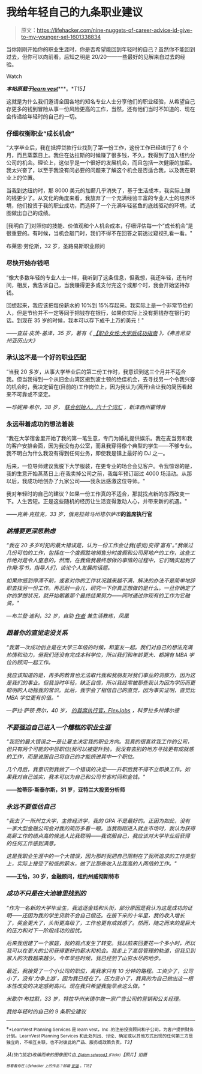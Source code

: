 # 我给年轻自己的九条职业建议

> 原文：<https://lifehacker.com/nine-nuggets-of-career-advice-id-give-to-my-younger-sel-1601338834>

当你刚刚开始你的职业生涯时，你是否希望能回到年轻时的自己？虽然你不能回到过去，但你可以向前看。后知之明是 20/20——一些最好的见解来自过去的经验。

Watch

***本帖原载于***[***learn vest***](http://www.learnvest.com/2014/06/career-advice-young/)***。**T15】*

这就是为什么我们邀请全国各地的知名专业人士分享他们的职业经验，从希望自己存更多的钱到冒险从事一份风险更高的工作，当然，还有他们当时不知道的、现在会传递给年轻时的自己的一切。

### 仔细权衡职业“成长机会”

“大学毕业后，我在抵押贷款行业找到了第一份工作，这份工作已经进行了 6 个月，而且蒸蒸日上。我住在达拉斯的时候赚了很多钱，不久，我得到了加入纽约分公司的机会。理论上，这似乎是一个很好的发展机会，而且包括一次健康的加薪。我太兴奋了，以至于我没有问必要的问题来了解这个机会是否适合我，以及我在职业上的位置。

当我到达纽约时，那 8000 美元的加薪几乎消失了，基于生活成本，我实际上赚的钱更少了。从文化的角度来看，我放弃了一个充满经验丰富的专业人士的培养环境，他们投资于我的职业成功，而选择了一个充满年轻鲨鱼的底线驱动的环境，试图做出自己的成绩。

[我明白了]对照你的技能、价值观和个人机会成本，仔细评估每一个“成长机会”是很重要的。有时候，当机会敲门时，我们不得不在回答之前透过窥视孔看一看。"

布莱恩·劳伦斯，32 岁，圣路易斯职业顾问

### 尽快开始存钱吧

“像大多数年轻的专业人士一样，我听到了这条信息，但我想，我还年轻，还有时间，相反，我告诉自己，当我赚得更多或支付完这个或那个时，我会开始坚持存钱。

回想起来，我应该把每份薪水的 10%到 15%存起来。我实际上是一个非常节俭的人，但是节俭并不一定等同于把钱存在银行，如果你实际上没有把钱存在银行的话。到现在 35 岁的时候，我本可以存下成千上万的美元！"

*——查兹·皮茨-基泽，35 岁，著有《* [*【职业女性:大学后成功指南*](http://www.thebook.careeranista.com/) *》，《弗吉尼亚州亚历山大》*

### 承认这不是一个好的职业匹配

“当我 20 多岁，从事大学毕业后的第二份工作时，我意识到这三个月并不适合我。但当我得到一个从旧金山湾区搬到波士顿的绝佳机会，去寻找另一个令我兴奋的机会时，我决定留在(目前的)工作岗位上，因为我认为(离开)会让我的简历看起来不可靠或不坚定。

*—珍妮弗·希尔，38 岁，* [*联合创始人，六十个词汇*](http://www.sixtyvocab.com/) *，新泽西州霍博肯*

### 永远带着成功的想法着装

“我在大学宿舍里开始了我的第一笔生意，专门为婚礼提供娱乐。我在麦当劳和我的客户安排会面，因为我没有办公室，而且我穿得像个典型的学生——不够专业。我不明白为什么我没有得到任何业务，即使我是镇上最好的 DJ 之一。

后来，一位导师建议我脱下大学服装，在更专业的场合会见客户。令我惊讶的是，我的生意开始蒸蒸日上:在我卖掉公司之前，我每年预订超过 4000 场活动。从那以后，我成功地创办了九家公司——我永远感激这位导师。"

我对年轻时的自己的建议？如果一份工作真的不适合，那就找点新的东西改变一下。人生苦短。正是这些随机的经历让生活变得激动人心，并带来新的机遇。"

*——克莱·克拉克，33 岁，俄克拉荷马州塔尔萨市*[](https://thrive15.com/)**的首席执行官**

### *跳槽要更深思熟虑*

*“我在 20 多岁时犯的最大错误是，认为一份工作会让我(感觉)变得‘富有’。”我做过几份可怕的工作，包括在一个度假胜地销售分时度假和公司房地产的工作，这些工作绝对是令人窒息的。然而，在我做我最终想做的事情的过程中，它们确实起到了作用:写书，指导人们，谈论个人发展的话题。*

*如果你感到停滞不前，或者对你的工作状况越来越不满，解决的办法不是简单地辞职去找另一份工作。再忍耐一会儿，研究一下你真正想做的是什么。一旦你确定了你的梦想状况，就开始朝着那个最终结果努力——同时通过你现有的工作为它融资。"*

**—布兰登·迪利，32 岁，自助* [*作者*](http://bit.ly/1m9GgpQ) *兼生活教练，凤凰**

### *跟着你的直觉走没关系*

*“我第一次成功创业是在大学三年级的时候，和室友一起。我们对自己的想法充满热情和动力，但我们还没有完成本科学位，所以我们和年龄更大、都拥有 MBA 学位的顾问一起工作。*

*我应该知道的是，再多的教育也无法取代我和我朋友对我们事业的洞察力，因为这是我们的事业。但我当时年轻，缺乏自信，所以我经常被那些我认为因为学历而更聪明的人动摇我的常识。此后，我学会了相信自己的直觉，因为事实证明，直觉比 MBA 学位更有价值。"*

**—萨拉·萨顿·费尔，40 岁，* [*的首席执行官，FlexJobs*](http://www.flexjobs.com/) *，科罗拉多州博尔德**

### *不要强迫自己进入一个糟糕的职业生涯*

*“我犯的最大错误之一是让雇主决定我的职业方向。我真的很喜欢我工作的公司，但只有两个可能的中层职位(我可以被提升到)。我没有去别的地方寻找更有成就感的工作，而是说服自己将自己的才能挤进其中一个职位。*

*几个月后，我意识到我做了一个错误的决定——升职后我不得不立即换工作。如果我对自己诚实，我本可以为自己和公司节省时间和金钱。"*

**——拉蒂莎·斯泰尔斯，31 岁，亚特兰大投资分析师**

### *永远不要低估自己*

*“我去了一所州立大学，主修经济学，我的 GPA 不是最好的。正因为如此，没有一家大型金融公司会对我的简历多看一眼。当我刚刚进入就业市场时，我认为获得高薪工作的绩点高的候选人比我聪明——我说服自己，我应该对大学毕业后获得的任何工作感到满意。*

*这是我职业生涯中的一个大错误，因为那时我把自己限制在了我所追求的工作类型上，实际上接受了较低的薪水，做了比那些收入比我高的人两倍的工作。"*

**——王怡，30 岁，金融顾问，纽约州威彻斯特市**

### *成功不只是在大池塘里找到的*

*“作为一名新的大学毕业生，我追逐金钱和头衔，部分原因是我认为这是成功的证明——还因为我的学生贷款不会自己偿还。在接下来的十年里，我的收入增长了，奖金更大了，头衔更高级了，工作也更有成就感了。然而，随之而来的是巨大的压力和对下一阶段成功的担忧。*

*后来我组建了一个家庭，我的观点发生了转变。我以前来回要花一个多小时，所以我可以在更大的公司获得更好的薪水和机会。我走上了高层管理的轨道，但我见到家人的次数越来越少。今年早些时候，我已经到了山穷水尽的地步。*

*最近，我接受了一个小公司的职位，离我家只有 10 分钟的路程。工资少了，公司小了，没有‘力争上游’，因为我已经在了。压力变小了，我真的为自己做出这一根本性改变的决定感到高兴。现在我只希望我能早点这么做。"*

*米歇尔·布拉默，33 岁，特拉华州米德尔敦一家广告公司的营销和公关经理。*

*我给年轻时的自己的 9 条职业建议*

* * *

*<small>*LearnVest Planning Services 是 learn vest，Inc .的注册投资顾问和子公司，为客户提供财务计划。LearnVest Planning Services 和此处列出、讨论、确定或以其他方式出现的任何第三方是独立的，不相互关联，也不对彼此的产品、服务或政策负责。*T3】</small>*

**从*<small><small></small></small><small>*(快门锁定)改编而来的图像图片由*[<small>*【Adam selwood】*</small>](https://www.flickr.com/photos/adselwood/2463634924)<small>*(Flickr)*</small>【照片】拍摄</small>*

*<small><small>*想看看你在 Lifehacker 上的作品？邮箱*</small> [<small>*安迪*</small>](mailto:andy@lifehacker.com) <small>*。*T15】</small></small>*

*<small></small>*